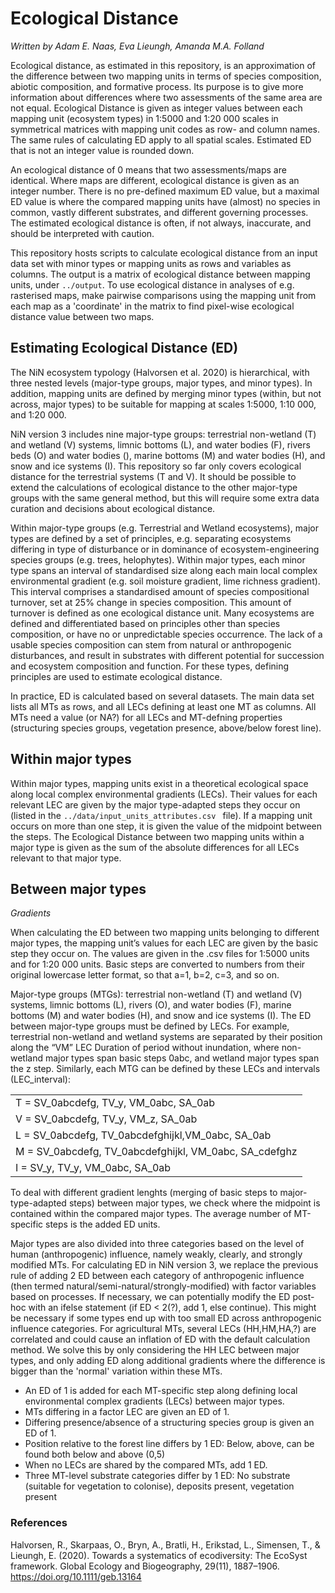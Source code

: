 # Ecological Distance

*Written by Adam E. Naas, Eva Lieungh, Amanda M.A. Folland*

Ecological distance, as estimated in this repository, is an approximation of the difference between two mapping units in terms of species composition, abiotic composition, and formative process. Its purpose is to give more information about differences where two assessments of the same area are not equal. Ecological Distance is given as integer values between each mapping unit (ecosystem types) in 1:5000 and 1:20 000 scales in symmetrical matrices with mapping unit codes as row- and column names. The same rules of calculating ED apply to all spatial scales. Estimated ED that is not an integer value is rounded down. 

An ecological distance of 0 means that two assessments/maps are identical. Where maps are different, ecological distance is given as an integer number. There is no pre-defined maximum ED value, but a maximal ED value is where the compared mapping units have (almost) no species in common, vastly different substrates, and different governing processes. The estimated ecological distance is often, if not always, inaccurate, and should be interpreted with caution. 

This repository hosts scripts to calculate ecological distance from an input data set with minor types or mapping units as rows and variables as columns. The output is a matrix of ecological distance between mapping units, under `../output`. To use ecological distance in analyses of e.g. rasterised maps, make pairwise comparisons using the mapping unit from each map as a 'coordinate' in the matrix to find pixel-wise ecological distance value between two maps.

## Estimating Ecological Distance (ED)

The NiN ecosystem typology (Halvorsen et al. 2020) is hierarchical, with three nested levels (major-type groups, major types, and minor types). In addition, mapping units are defined by merging minor types (within, but not across, major types) to be suitable for mapping at scales 1:5000, 1:10 000, and 1:20 000.

NiN version 3 includes nine major-type groups: terrestrial non-wetland (T) and wetland (V) systems, limnic bottoms (L), and water bodies (F), rivers beds (O) and water bodies (), marine bottoms (M) and water bodies (H), and snow and ice systems (I). This repository so far only covers ecological distance for the terrestrial systems (T and V). It should be possible to extend the calculations of ecological distance to the other major-type groups with the same general method, but this will require some extra data curation and decisions about ecological distance.

Within major-type groups (e.g. Terrestrial and Wetland ecosystems), major types are defined by a set of principles, e.g. separating ecosystems differing in type of disturbance or in dominance of ecosystem-engineering species groups (e.g. trees, helophytes). Within major types, each minor type spans an interval of standardised size along each main local complex environmental gradient (e.g. soil moisture gradient, lime richness gradient). This interval comprises a standardised amount of species compositional turnover, set at 25% change in species composition. This amount of turnover is defined as one ecological distance unit. Many ecosystems are defined and differentiated based on principles other than species composition, or have no or unpredictable species occurrence. The lack of a usable species composition can stem from natural or anthropogenic disturbances, and result in substrates with different potential for succession and ecosystem composition and function. For these types, defining principles are used to estimate ecological distance.

In practice, ED is calculated based on several datasets. The main data set lists all MTs as rows, and all LECs defining at least one MT as columns. All MTs need a value (or NA?) for all LECs and MT-defning properties (structuring species groups, vegetation presence, above/below forest line). 

## Within major types

Within major types, mapping units exist in a theoretical ecological space along local complex environmental gradients (LECs). Their values for each relevant LEC are given by the major type-adapted steps they occur on (listed in the `../data/input_units_attributes.csv ` file). If a mapping unit occurs on more than one step, it is given the value of the midpoint between the steps. The Ecological Distance between two mapping units within a major type is given as the sum of the absolute differences for all LECs relevant to that major type.

## Between major types

*Gradients*

When calculating the ED between two mapping units belonging to different major types, the mapping unit’s values for each LEC are given by the basic step they occur on. The values are given in the .csv files <add name here> for 1:5000 units and <add name here> for 1:20 000 units. Basic steps are converted to numbers from their original lowercase letter format, so that a=1, b=2, c=3, and so on. 

Major-type groups (MTGs): terrestrial non-wetland (T) and wetland (V) systems, limnic bottoms (L), rivers (O), and water bodies (F), marine bottoms (M) and water bodies (H), and snow and ice systems (I). 
The ED between major-type groups must be defined by LECs. For example, terrestrial non-wetland and wetland systems are separated by their position along the “VM” LEC Duration of period without inundation, where non-wetland major types span basic steps 0abc, and wetland major types span the z step. Similarly, each MTG can be defined by these LECs and intervals (LEC_interval):

|  |
| -- |
|T = SV_0abcdefg, TV_y, VM_0abc, SA_0ab|
|V = SV_0abcdefg, TV_y, VM_z, SA_0ab|
|L = SV_0abcdefg, TV_0abcdefghijkl,VM_0abc, SA_0ab|
|M = SV_0abcdefg, TV_0abcdefghijkl, VM_0abc, SA_cdefghz|
|I = SV_y, TV_y, VM_0abc, SA_0ab|

To deal with different gradient lenghts (merging of basic steps to major-type-adapted steps) between major types, we check where the midpoint is contained within the compared major types. The average number of MT-specific steps is the added ED units.

Major types are also divided into three categories based on the level of human (anthropogenic) influence, namely weakly, clearly, and strongly modified MTs. For calculating ED in NiN version 3, we replace the previous rule of adding 2 ED between each category of anthropogenic influence (then termed natural/semi-natural/strongly-modified) with factor variables based on processes. If necessary, we can potentially modify the ED post-hoc with an ifelse statement (if ED < 2(?), add 1, else continue). This might be necessary if some types end up with too small ED across anthropogenic influence categories. For agricultural MTs, several LECs (HH,HM,HA,?) are correlated and could cause an inflation of ED with the default calculation method. We solve this by only considering the HH LEC between major types, and only adding ED along additional gradients where the difference is bigger than the 'normal' variation within these MTs.

- An ED of 1 is added for each MT-specific step along defining local environmental complex gradients (LECs) between major types.
- MTs differing in a factor LEC are given an ED of 1.
- Differing presence/absence of a structuring species group is given an ED of 1.
- Position relative to the forest line differs by 1 ED: Below, above, can be found both below and above (0,5)
- When no LECs are shared by the compared MTs, add 1 ED.
- Three MT-level substrate categories differ by 1 ED: No substrate (suitable for vegetation to colonise), 
deposits present, vegetation present


### References

Halvorsen, R., Skarpaas, O., Bryn, A., Bratli, H., Erikstad, L., Simensen, T., & Lieungh, E. (2020). Towards a systematics of ecodiversity: The EcoSyst framework. Global Ecology and Biogeography, 29(11), 1887–1906. https://doi.org/10.1111/geb.13164
